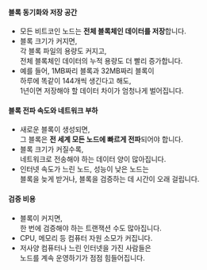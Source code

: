 #### 블록 동기화와 저장 공간

- 모든 비트코인 노드는 **전체 블록체인 데이터를 저장**합니다.
- 블록 크기가 커지면,  
    각 블록 파일의 용량도 커지고,  
    전체 블록체인 데이터의 누적 용량도 더 빨리 증가합니다.
- 예를 들어, 1MB짜리 블록과 32MB짜리 블록이  
    하루에 똑같이 144개씩 생긴다고 해도,  
    1년이면 저장해야 할 데이터 차이가 엄청나게 벌어집니다.

#### 블록 전파 속도와 네트워크 부하

- 새로운 블록이 생성되면,  
    그 블록은 **전 세계 모든 노드에 빠르게 전파**되어야 합니다.
- 블록 크기가 커질수록,  
    네트워크로 전송해야 하는 데이터 양이 많아집니다.
- 인터넷 속도가 느린 노드, 성능이 낮은 노드는  
    블록을 늦게 받거나, 블록을 검증하는 데 시간이 오래 걸립니다.

#### 검증 비용

- 블록이 커지면,  
    한 번에 검증해야 하는 트랜잭션 수도 많아집니다.
- CPU, 메모리 등 컴퓨터 자원 소모가 커집니다.
- 저사양 컴퓨터나 느린 인터넷을 가진 사람들은  
    노드를 계속 운영하기가 점점 힘들어집니다.